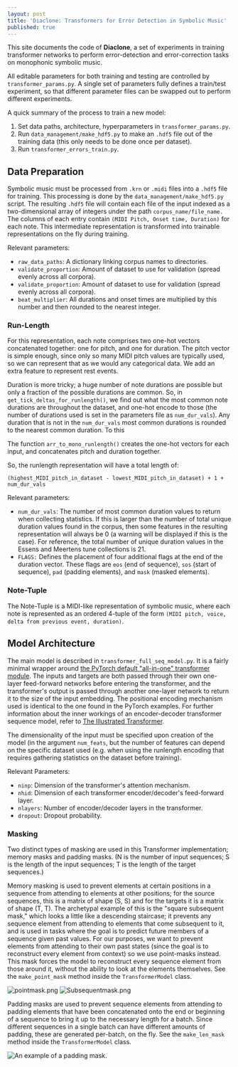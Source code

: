 ```yaml
---
layout: post
title: 'Diaclone: Transformers for Error Detection in Symbolic Music'
published: true
---
```


This site documents the code of **Diaclone**, a set of experiments in training transformer networks to perform error-detection and error-correction tasks on monophonic symbolic music.

All editable parameters for both training and testing are controlled by `transformer_params.py`. A single set of parameters fully defines a train/test experiment, so that different parameter files can be swapped out to perform different experiments.

A quick summary of the process to train a new model:

1. Set data paths, architecture, hyperparameters in `transformer_params.py`.
2. Run `data_management/make_hdf5.py` to make an `.hdf5` file out of the training data (this only needs to be done once per dataset).
3. Run `transformer_errors_train.py`.

## Data Preparation

Symbolic music must be processed from `.krn` or `.midi` files into a `.hdf5` file for training. This processing is done by the `data_management/make_hdf5.py` script.  The resulting `.hdf5` file will contain each file of the input indexed as a two-dimensional array of integers under the path `corpus_name/file_name.` The columns of each entry contain `(MIDI Pitch, Onset time, Duration)` for each note. This intermediate representation is transformed into trainable representations on the fly during training.

Relevant parameters:

- `raw_data_paths`: A dictionary linking corpus names to directories.
- `validate_proportion`: Amount of dataset to use for validation (spread evenly across all corpora).
- `validate_proportion`: Amount of dataset to use for validation (spread evenly across all corpora).
- `beat_multiplier`: All durations and onset times are multiplied by this number and then rounded to the nearest integer.

### Run-Length
For this representation, each note comprises two one-hot vectors concatenated together: one for pitch, and one for duration. The pitch vector is simple enough, since only so many MIDI pitch values are typically used, so we can represent that as we would any categorical data. We add an extra feature to represent rest events.

Duration is more tricky; a huge number of note durations are possible but only a fraction of the possible durations are common. So, in `get_tick_deltas_for_runlength()`, we find out what the most common note durations are throughout the dataset, and one-hot encode to those (the number of durations used is set in the parameters file as `num_dur_vals`). Any duration that is not in the `num_dur_vals` most common durations is rounded to the nearest common duration. To this 



The function `arr_to_mono_runlength()` creates the one-hot vectors for each input, and concatenates pitch and duration together. 

So, the runlength representation will have a total length of: 

`(highest_MIDI_pitch_in_dataset - lowest_MIDI_pitch_in_dataset) + 1 + num_dur_vals`

Relevant parameters:

- `num_dur_vals`: The number of most common duration values to return when collecting statistics. If this is larger than the number of total unique duration values found in the corpus, then some features in the resulting representation will always be 0 (a warning will be displayed if this is the case). For reference, the total number of unique duration values in the Essens and Meertens tune collections is 21.
- `FLAGS:` Defines the placement of four additional flags at the end of the duration vector. These flags are `eos` (end of sequence), `sos` (start of sequence), `pad` (padding elements), and `mask` (masked elements).

### Note-Tuple
The Note-Tuple is a MIDI-like representation of symbolic music, where each note is represented as an ordered 4-tuple of the form `(MIDI pitch, voice, delta from previous event, duration)`.


## Model Architecture

The main model is described in `transformer_full_seq_model.py`. It is a fairly minimal wrapper around [the PyTorch default "all-in-one" transformer module](https://pytorch.org/docs/stable/generated/torch.nn.Transformer.html). The inputs and targets are both passed through their own one-layer feed-forward networks before entering the transformer, and the transformer's output is passed through another one-layer network to return it to the size of the input embedding. The positional encoding mechanism used is identical to the one found in the PyTorch examples. For further information about the inner workings of an encoder-decoder transformer sequence model, refer to [The Illustrated Transformer](http://jalammar.github.io/illustrated-transformer/).

The dimensionality of the input must be specified upon creation of the model (in the argument `num_feats`, but the number of features can depend on the specific dataset used (e.g. when using the runlength encoding that requires gathering statistics on the dataset before training).

Relevant Parameters:
- `ninp`: Dimension of the transformer's attention mechanism.
- `nhid`: Dimension of each transformer encoder/decoder's feed-forward layer.
- `nlayers`: Number of encoder/decoder layers in the transformer.
- `dropout`: Dropout probability.


### Masking

Two distinct types of masking are used in this Transformer implementation; memory masks and padding masks. (N is the number of input sequences; S is the length of the input sequences; T is the length of the target sequences.)

Memory masking is used to prevent elements at certain positions in a sequence from attending to elements at other positions; for the source sequences, this is a matrix of shape (S, S) and for the targets it is a matrix of shape (T, T). The archetypal example of this is the "square subsequent mask," which looks a little like a descending staircase; it prevents any sequence element from attending to elements that come subsequent to it, and is used in tasks where the goal is to predict future members of a sequence given past values. For our purposes, we want to prevent elements from attending to their own past states (since the goal is to reconstruct every element from context) so we use point-masks instead. This mask forces the model to reconstruct every sequence element from those around it, without the ability to look at the elements themselves. See the `make_point_mask` method inside the `TransformerModel` class.

![pointmask.png](https://raw.githubusercontent.com/timothydereuse/timothydereuse.github.io/master/_posts/pointmask.png) ![Subsequentmask.png](https://raw.githubusercontent.com/timothydereuse/timothydereuse.github.io/master/_posts/Subsequentmask.png)

Padding masks are used to prevent sequence elements from attending to padding elements that have been concatenated onto the end or beginning of a sequence to bring it up to the necessary length for a batch. Since different sequences in a single batch can have different amounts of padding, these are generated per-batch, on the fly. See the `make_len_mask` method inside the `TransformerModel` class.

![An example of a padding mask.](https://raw.githubusercontent.com/timothydereuse/timothydereuse.github.io/master/_posts/paddingmask.png)
